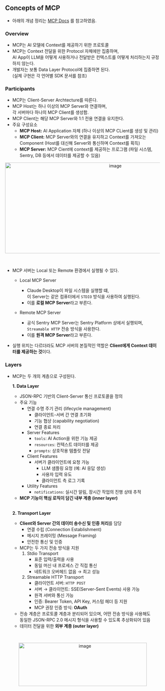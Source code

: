 ## Concepts of MCP
- 아래의 개념 정리는 [MCP Docs](https://modelcontextprotocol.io/docs/learn/architecture) 를 참고하였음.

### Overview
- MCP는 AI 모델에 Context를 제공하기 위한 프로토콜
- MCP는 Context 전달을 위한 Protocol 자체에만 집중하며,<br>
  AI App이 LLM을 어떻게 사용하거나 전달받은 컨텍스트를 어떻게 처리하는지 규정하지 않는다.
- 개발자는 보통 Data Layer Protocol에 집중하면 된다.  
  (실제 구현은 각 언어별 SDK 문서를 참조)

### Participants
- MCP는 Client-Server Archtecture를 따른다.
- MCP Host는 하나 이상의 MCP Server와 연결하며,<br>
  각 서버마다 하나의 MCP Client를 생성함.
- MCP Client는 해당 MCP Server와 1:1 전용 연결을 유지한다.
- 주요 구성요소
  - **MCP Host:** AI Application 자체 (하나 이상의 MCP CLient를 생성 및 관리)
  - **MCP Client:** MCP Server와의 연결을 유지하고 Context를 가져오는 Component (Host를 대신해 Server와 통신하며 Context를 획득)
  - **MCP Server:** MCP Cient에 context를 제공하는 프로그램 (파일 시스템, Sentry, DB 등에서 데이터를 제공할 수 있음)

<p align="center">
  <img width="702" height="295" alt="image" src="https://github.com/user-attachments/assets/061093a4-6564-4981-8ac5-a0a180db1ccc" />
</p>

<br>

- MCP 서버는 Local 또는 Remote 환경에서 실행될 수 있다.
  - Local MCP Server
    - Claude Desktop이 파일 시스템을 실행할 떄,<br>
      이 Server는 같은 컴퓨터에서 ```STDIO``` 방식을 사용하여 실행된다.
    - 이를 **로컬 MCP Server**라고 부른다.

  - Remote MCP Server
    - 공식 Sentry MCP Server는 Sentry Platform 상에서 실행되며, ```Streamable HTTP``` 전송 방식을 사용한다.
    - 이를 **원격 MCP Server**라고 부른다.

- 실행 위치는 다르더라도 MCP 서버의 본질적인 역할은 **Client에게 Context 데이터를 제공하는 것**이다.

### Layers
- MCP는 두 개의 계층으로 구성된다. <br>

  **1. Data Layer**
    - JSON-RPC 기반의 Client-Server 통신 프로토콜을 정의
    - 주요 기능
      - 연결 수명 주기 관리 (lifecycle management)
        - 클라이언트-서버 간 연결 초기화
        - 기능 협상 (capability negotiation)
        - 연결 종료 처리
      - Server Features
        - ```tools```: AI Action을 위한 기능 제공
        - ```resources```: 컨텍스트 데이터를 제공
        - ```prompts```: 상호작용 템플릿 전달
      - Client Features
        - 서버가 클라이언트에 요청 가능
          - LLM 샘플링 요청 (예: AI 응답 생성)
          - 사용자 입력 유도
          - 클라이언트 측 로그 기록
      - Utility Features
        - ```notifications```: 실시간 알림, 장시간 작업의 진행 상태 추적
    - **MCP 기능이 핵심 로직이 담긴 내부 계층 (inner layer)**

  <br>

  **2. Transport Layer**
    - **Client와 Server 간의 데이터 송수신 및 인증 처리**를 담당
      - 연결 수립 (Connection Establishment)
      - 메시지 프레이밍 (Message Framing)
      - 안전한 통신 및 인증
    - MCP는 두 가지 전송 방식을 지원
      1. Stdio Transport
         - 표준 입력/출력을 사용
         - 동일 머신 내 프로세스 간 직접 통신
         - 네트워크 오버헤드 없음 → 최고 성능
      2. Streamable HTTP Transport
         - 클라이언트 서버: ```HTTP POST```
         - 서버 → 클라이언트: SSE(Server-Sent Events) 사용 가능
         - 원격 서버와 통신 가능
         - 인증: Bearer Token, API Key, 커스텀 헤더 등 지원
         - MCP 권장 인증 방식: **OAuth**
    - 전송 계층은 프로토콜 계층과 분리되어 있으며, 어떤 전송 방식을 사용해도<br> 동일한 JSON-RPC 2.0 메시지 형식을 사용할 수 있도록 추상화되어 있음    
    - 데이터 전달을 위한 **외부 계층 (outer layer)**

 <br>

<p align="center">
<img width="417" height="141" alt="image" src="https://github.com/user-attachments/assets/8f5a76d3-1992-44a6-8eb8-1c7e8dac1def" />
</p>



